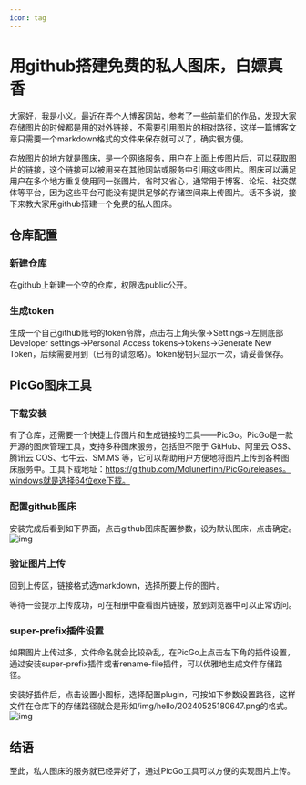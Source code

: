 ```yaml
---
icon: tag
---
```

# 用github搭建免费的私人图床，白嫖真香



大家好，我是小义。最近在弄个人博客网站，参考了一些前辈们的作品，发现大家存储图片的时候都是用的对外链接，不需要引用图片的相对路径，这样一篇博客文章只需要一个markdown格式的文件来保存就可以了，确实很方便。

存放图片的地方就是图床，是一个网络服务，用户在上面上传图片后，可以获取图片的链接，这个链接可以被用来在其他网站或服务中引用这些图片。图床可以满足用户在多个地方重复使用同一张图片，省时又省心，通常用于博客、论坛、社交媒体等平台，因为这些平台可能没有提供足够的存储空间来上传图片。话不多说，接下来教大家用github搭建一个免费的私人图床。

## 仓库配置

### 新建仓库
在github上新建一个空的仓库，权限选public公开。

### 生成token
生成一个自己github账号的token令牌，点击右上角头像->Settings->左侧底部Developer settings->Personal Access tokens->tokens->Generate New Token，后续需要用到（已有的请忽略）。token秘钥只显示一次，请妥善保存。


## PicGo图床工具
### 下载安装
有了仓库，还需要一个快捷上传图片和生成链接的工具——PicGo。PicGo是一款开源的图床管理工具，支持多种图床服务，包括但不限于 GitHub、阿里云 OSS、腾讯云 COS、七牛云、SM.MS 等，它可以帮助用户方便地将图片上传到各种图床服务中。工具下载地址：https://github.com/Molunerfinn/PicGo/releases。windows就是选择64位exe下载。

### 配置github图床
安装完成后看到如下界面，点击github图床配置参数，设为默认图床，点击确定。
![img](https://cxyxy.fun/img/xyr/2024/06/14/02-03-50-1c241c0e01b594d29cc5cf4f3711431e-picgo-github-14487d.png)

### 验证图片上传
回到上传区，链接格式选markdown，选择所要上传的图片。



等待一会提示上传成功，可在相册中查看图片链接，放到浏览器中可以正常访问。

### super-prefix插件设置

如果图片上传过多，文件命名就会比较杂乱，在PicGo上点击左下角的插件设置，通过安装super-prefix插件或者rename-file插件，可以优雅地生成文件存储路径。

安装好插件后，点击设置小图标，选择配置plugin，可按如下参数设置路径，这样文件在仓库下的存储路径就会是形如/img/hello/20240525180647.png的格式。
![img](https://cxyxy.fun/img/xyr/2024/06/14/02-06-29-ebdcc194480325fa140e11a323bb63f0-picgo-plugins-458b0c.png)

## 结语
至此，私人图床的服务就已经弄好了，通过PicGo工具可以方便的实现图片上传。